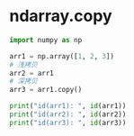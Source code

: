 &emsp;
# ndarray.copy

```py
import numpy as np

arr1 = np.array([1, 2, 3])
# 浅拷贝
arr2 = arr1
# 深拷贝
arr3 = arr1.copy()

print("id(arr1): ", id(arr1))
print("id(arr2): ", id(arr2))
print("id(arr3): ", id(arr3))
```